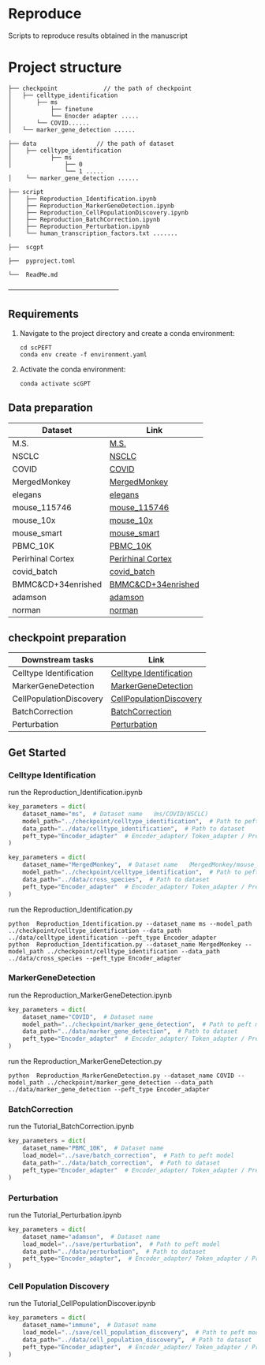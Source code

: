# Reproduce

Scripts to reproduce results obtained in the manuscript

# Project structure

    ├── checkpoint             // the path of checkpoint
    │   ├── celltype_identification    
    │       ├── ms
    │           ├── finetune
    │           └── Enocder adapter .....
    │       └── COVID......
    │   └── marker_gene_detection ......
    
    ├── data                 // the path of dataset
    │    ├── celltype_identification       
    │           ├── ms
    │               ├── 0
                    └── 1 .....
    │    └── marker_gene_detection ......
    
    ├── script              
    │    ├── Reproduction_Identification.ipynb
    │    ├── Reproduction_MarkerGeneDetection.ipynb
    │    ├── Reproduction_CellPopulationDiscovery.ipynb
    │    ├── Reproduction_BatchCorrection.ipynb
    │    ├── Reproduction_Perturbation.ipynb
    │    └── human_transcription_factors.txt .......
    
    ├──  scgpt      
    
    ├──  pyproject.toml
    
    └──  ReadMe.md                  

————————————————

## Requirements

1. Navigate to the project directory and create a conda environment:
    ```shell
    cd scPEFT
    conda env create -f environment.yaml
    ```
2. Activate the conda environment:
    ```shell
    conda activate scGPT
    ```

## Data preparation

| Dataset       | Link                                                                                                                                                                             |
|---------------|----------------------------------------------------------------------------------------------------------------------------------------------------------------------------------|
| M.S.          | [M.S.](https://mailmissouri-my.sharepoint.com/personal/hefe_umsystem_edu/_layouts/15/onedrive.aspx?ga=1&id=%2Fpersonal%2Fhefe%5Fumsystem%5Fedu%2FDocuments%2FscPEFT%5Fdatasets%2Fcelltype%5Fidentification%2Fms) |
| NSCLC         | [NSCLC](https://mailmissouri-my.sharepoint.com/personal/hefe_umsystem_edu/_layouts/15/onedrive.aspx?ga=1&id=%2Fpersonal%2Fhefe%5Fumsystem%5Fedu%2FDocuments%2FscPEFT%5Fdatasets%2Fcelltype%5Fidentification%2FNSCLC) |
| COVID         | [COVID](https://mailmissouri-my.sharepoint.com/personal/hefe_umsystem_edu/_layouts/15/onedrive.aspx?ga=1&id=%2Fpersonal%2Fhefe%5Fumsystem%5Fedu%2FDocuments%2FscPEFT%5Fdatasets%2Fcelltype%5Fidentification%2FCOVID) |
| MergedMonkey  | [MergedMonkey](https://mailmissouri-my.sharepoint.com/personal/hefe_umsystem_edu/_layouts/15/onedrive.aspx?ga=1&id=%2Fpersonal%2Fhefe%5Fumsystem%5Fedu%2FDocuments%2FscPEFT%5Fdatasets%2Fcross%5Fspecies%2FMergedMonkey) |
| elegans       | [elegans](https://mailmissouri-my.sharepoint.com/personal/hefe_umsystem_edu/_layouts/15/onedrive.aspx?ga=1&id=%2Fpersonal%2Fhefe%5Fumsystem%5Fedu%2FDocuments%2FscPEFT%5Fdatasets%2Fcross%5Fspecies%2Felegans) |
| mouse_115746  | [mouse_115746](https://mailmissouri-my.sharepoint.com/personal/hefe_umsystem_edu/_layouts/15/onedrive.aspx?ga=1&id=%2Fpersonal%2Fhefe%5Fumsystem%5Fedu%2FDocuments%2FscPEFT%5Fdatasets%2Fcross%5Fspecies%2Fmouse%5F115746) |
| mouse_10x     | [mouse_10x](https://mailmissouri-my.sharepoint.com/personal/hefe_umsystem_edu/_layouts/15/onedrive.aspx?ga=1&id=%2Fpersonal%2Fhefe%5Fumsystem%5Fedu%2FDocuments%2FscPEFT%5Fdatasets%2Fcross%5Fspecies%2Fmouse%5F10x) |
| mouse_smart   | [mouse_smart](https://mailmissouri-my.sharepoint.com/personal/hefe_umsystem_edu/_layouts/15/onedrive.aspx?ga=1&id=%2Fpersonal%2Fhefe%5Fumsystem%5Fedu%2FDocuments%2FscPEFT%5Fdatasets%2Fcross%5Fspecies%2Fmouse%5Fsmart) |
| PBMC_10K      | [PBMC_10K](https://mailmissouri-my.sharepoint.com/:u:/r/personal/hefe_umsystem_edu/Documents/scPEFT_datasets/batch_correction/PBMC_10K.h5ad?csf=1&web=1&e=S7rEMp) |
| Perirhinal Cortex | [Perirhinal Cortex](https://mailmissouri-my.sharepoint.com/:u:/r/personal/hefe_umsystem_edu/Documents/scPEFT_datasets/batch_correction/Perirhinal%20Cortex.h5ad?csf=1&web=1&e=uJmNcg) |
| covid_batch | [covid_batch](https://mailmissouri-my.sharepoint.com/:u:/r/personal/hefe_umsystem_edu/Documents/scPEFT_datasets/batch_correction/covid_subsampled.h5ad?csf=1&web=1&e=XwYAZJ) |
| BMMC&CD+34enrished | [BMMC&CD+34enrished](https://mailmissouri-my.sharepoint.com/:u:/r/personal/hefe_umsystem_edu/Documents/scPEFT_datasets/cell_population_discovery/immune.h5ad?csf=1&web=1&e=cUcHrK) |
| adamson       | [adamson](https://mailmissouri-my.sharepoint.com/:f:/r/personal/hefe_umsystem_edu/Documents/scPEFT_datasets/perturbation/adamson?csf=1&web=1&e=PzTR8l) |
| norman        | [norman](https://mailmissouri-my.sharepoint.com/:f:/r/personal/hefe_umsystem_edu/Documents/scPEFT_datasets/perturbation/norman?csf=1&web=1&e=IEJ3ZF) |

## checkpoint preparation

| Downstream tasks        | Link                                                                                                                                                                                                                                  |
|-------------------------|---------------------------------------------------------------------------------------------------------------------------------------------------------------------------------------------------------------------------------------|
| Celltype Identification | [Celltype Identification](https://mailmissouri-my.sharepoint.com/personal/hefe_umsystem_edu/_layouts/15/onedrive.aspx?ga=1&id=%2Fpersonal%2Fhefe%5Fumsystem%5Fedu%2FDocuments%2FscPEFT%5Fcheckpoints%2Fcelltype%5Fidentification)     |
| MarkerGeneDetection     | [MarkerGeneDetection](https://mailmissouri-my.sharepoint.com/personal/hefe_umsystem_edu/_layouts/15/onedrive.aspx?ga=1&id=%2Fpersonal%2Fhefe%5Fumsystem%5Fedu%2FDocuments%2FscPEFT%5Fcheckpoints%2Fmarker%5Fgene%5Fdetection)         |
| CellPopulationDiscovery | [CellPopulationDiscovery](https://mailmissouri-my.sharepoint.com/personal/hefe_umsystem_edu/_layouts/15/onedrive.aspx?ga=1&id=%2Fpersonal%2Fhefe%5Fumsystem%5Fedu%2FDocuments%2FscPEFT%5Fcheckpoints%2Fcell%5Fpopulation%5Fdiscovery) |
| BatchCorrection         | [BatchCorrection](https://mailmissouri-my.sharepoint.com/personal/hefe_umsystem_edu/_layouts/15/onedrive.aspx?ga=1&id=%2Fpersonal%2Fhefe%5Fumsystem%5Fedu%2FDocuments%2FscPEFT%5Fcheckpoints%2Fperturbation)                          |
| Perturbation            | [Perturbation](https://mailmissouri-my.sharepoint.com/personal/hefe_umsystem_edu/_layouts/15/onedrive.aspx?ga=1&id=%2Fpersonal%2Fhefe%5Fumsystem%5Fedu%2FDocuments%2FscPEFT%5Fcheckpoints%2Fbatch%5Fcorrection)                       |

## Get Started

### Celltype Identification

run the Reproduction_Identification.ipynb

```python
key_parameters = dict(
    dataset_name="ms",  # Dataset name  （ms/COVID/NSCLC)
    model_path="../checkpoint/celltype_identification",  # Path to peft model
    data_path="../data/celltype_identification",  # Path to dataset
    peft_type="Encoder_adapter"  # Encoder_adapter/ Token_adapter / Prefix / LoRA / finetune
)

key_parameters = dict(
    dataset_name="MergedMonkey",  # Dataset name  （MergedMonkey/mouse_115746/mouse_10x/mouse_smart/elegans）
    model_path="../checkpoint/celltype_identification",  # Path to peft model
    data_path="../data/cross_species",  # Path to dataset
    peft_type="Encoder_adapter"  # Encoder_adapter/ Token_adapter / Prefix / LoRA / finetune
)
```
run the Reproduction_Identification.py
```
python  Reproduction_Identification.py --dataset_name ms --model_path ../checkpoint/celltype_identification --data_path ../data/celltype_identification --peft_type Encoder_adapter
python  Reproduction_Identification.py --dataset_name MergedMonkey --model_path ../checkpoint/celltype_identification --data_path ../data/cross_species --peft_type Encoder_adapter

```
### MarkerGeneDetection

run the Reproduction_MarkerGeneDetection.ipynb

```python
key_parameters = dict(
    dataset_name="COVID",  # Dataset name
    model_path="../checkpoint/marker_gene_detection",  # Path to peft model
    data_path="../data/marker_gene_detection",  # Path to dataset
    peft_type="Encoder_adapter"  # Encoder_adapter/ Token_adapter / Prefix / LoRA / finetune
)
```
run the Reproduction_MarkerGeneDetection.py
```
python  Reproduction_MarkerGeneDetection.py --dataset_name COVID --model_path ../checkpoint/marker_gene_detection --data_path ../data/marker_gene_detection --peft_type Encoder_adapter
```
### BatchCorrection

run the Tutorial_BatchCorrection.ipynb

```python
key_parameters = dict(
    dataset_name="PBMC_10K",  # Dataset name
    load_model="../save/batch_correction",  # Path to peft model
    data_path="../data/batch_correction",  # Path to dataset
    peft_type="Encoder_adapter"  # Encoder_adapter/ Token_adapter / Prefix / LoRA / finetune
)
```

### Perturbation

run the Tutorial_Perturbation.ipynb

```python
key_parameters = dict(
    dataset_name="adamson",  # Dataset name
    load_model="../save/perturbation",  # Path to peft model
    data_path="../data/perturbation",  # Path to dataset
    peft_type="Encoder_adapter",  # Encoder_adapter/ Token_adapter / Prefix / LoRA / finetune
)
```

### Cell Population Discovery

run the Tutorial_CellPopulationDiscover.ipynb

```python
key_parameters = dict(
    dataset_name="immune",  # Dataset name
    load_model="../save/cell_population_discovery",  # Path to peft model
    data_path="../data/cell_population_discovery",  # Path to dataset
    peft_type="Encoder_adapter",  # Encoder_adapter/ Token_adapter / Prefix / LoRA / finetune
)
```
